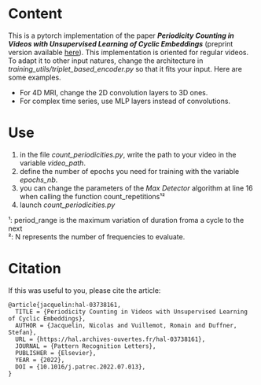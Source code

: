 # Content
This is a pytorch implementation of the paper ***Periodicity Counting in Videos with Unsupervised Learning of
Cyclic Embeddings*** (preprint version available [here](https://hal.archives-ouvertes.fr/hal-03738161/document)).
This implementation is oriented for regular videos. To adapt it to other input natures, change the architecture in *training_utils/triplet_based_encoder.py* so that it fits your input.
Here are some examples.
 * For 4D MRI, change the 2D convolution layers to 3D ones.
 * For complex time series, use MLP layers instead of convolutions.


# Use
1. in the file *count_periodicities.py*, write the path to your video in the variable *video_path*.
2. define the number of epochs you need for training with the variable *epochs_nb*.
3. you can change the parameters of the *Max Detector* algorithm at line 16 when calling the function count_repetitions¹²
4. launch *count_periodicities.py*

¹: period_range is the maximum variation of duration froma a cycle to the next\
²: N represents the number of frequencies to evaluate.

# Citation
If this was useful to you, please cite the article:

    @article{jacquelin:hal-03738161,
      TITLE = {Periodicity Counting in Videos with Unsupervised Learning of Cyclic Embeddings},
      AUTHOR = {Jacquelin, Nicolas and Vuillemot, Romain and Duffner, Stefan},
      URL = {https://hal.archives-ouvertes.fr/hal-03738161},
      JOURNAL = {Pattern Recognition Letters},
      PUBLISHER = {Elsevier},
      YEAR = {2022},
      DOI = {10.1016/j.patrec.2022.07.013},
    }

